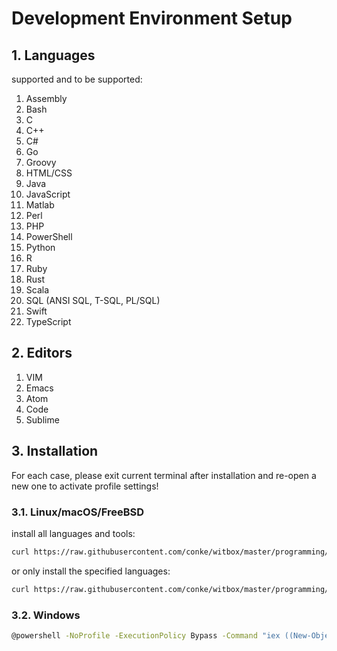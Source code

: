 # Development Environment Setup

## 1. Languages

supported and to be supported:

1. Assembly
2. Bash
3. C
4. C++
5. C#
6. Go
7. Groovy
8. HTML/CSS
9. Java
10. JavaScript
11. Matlab
12. Perl
13. PHP
14. PowerShell
15. Python
16. R
17. Ruby
18. Rust
19. Scala
20. SQL (ANSI SQL, T-SQL, PL/SQL)
21. Swift
22. TypeScript

## 2. Editors

1. VIM
2. Emacs
3. Atom
4. Code
5. Sublime

## 3. Installation

For each case, please exit current terminal after installation and re-open a new one to activate profile settings!

### 3.1. Linux/macOS/FreeBSD

install all languages and tools:

```bash
curl https://raw.githubusercontent.com/conke/witbox/master/programming/setup.sh | bash
```

or only install the specified languages:

```bash
curl https://raw.githubusercontent.com/conke/witbox/master/programming/setup.sh | bash -s -- -l go,python
```

### 3.2. Windows

```bash
@powershell -NoProfile -ExecutionPolicy Bypass -Command "iex ((New-Object System.Net.WebClient).DownloadString('https://raw.githubusercontent.com/conke/witbox/master/programming/setup.ps1'))"
```
